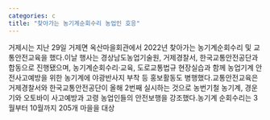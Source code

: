 ```yaml
---
categories: c
title: "찾아가는 농기계순회수리 농업인 호응"
---
```

거제시는 지난 29일 거제면 옥산마을회관에서 2022년 찾아가는 농기계순회수리 및 교통안전교육을 했다.이날 행사는 경상남도농업기술원, 거제경찰서, 한국교통안전공단과 합동으로 진행됐으며, 농기계순회수리&#8231;교육, 도로교통법규 현장실습과 함께 농업기계 안전사고예방을 위한 농기계에 야광반사지 부착 등 홍보활동도 병행했다.교통안전교육은 거제경찰서와 한국교통안전공단이 올해 2번째 실시하는 것으로 농번기철 농기계, 경운기와 오토바이 사고예방과 고령 농업인들의 안전보행을 강조했다.농기계 순회수리는 3월부터 10월까지 205개 마을을 대상